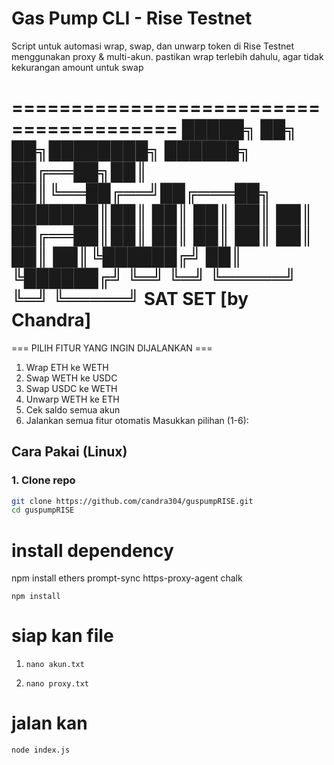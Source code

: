 # Gas Pump CLI - Rise Testnet

Script untuk automasi wrap, swap, dan unwarp token di Rise Testnet menggunakan proxy & multi-akun.
pastikan wrap terlebih dahulu, agar tidak kekurangan amount untuk swap

========================================
  █████╗ ██╗   ██╗████████╗ ██████╗
 ██╔══██╗██║   ██║╚══██╔══╝██╔═══██╗
 ███████║██║   ██║   ██║   ██║   ██║
 ██╔══██║██║   ██║   ██║   ██║   ██║
 ██║  ██║╚██████╔╝   ██║   ╚██████╔╝
 ╚═╝  ╚═╝ ╚═════╝    ╚═╝    ╚═════╝
SAT SET
                           [by Chandra]
========================================
=== PILIH FITUR YANG INGIN DIJALANKAN ===
1. Wrap ETH ke WETH
2. Swap WETH ke USDC 
3. Swap USDC ke WETH 
4. Unwarp WETH ke ETH
5. Cek saldo semua akun
6. Jalankan semua fitur otomatis
Masukkan pilihan (1-6):



## Cara Pakai (Linux)

### 1. Clone repo
```bash
git clone https://github.com/candra304/guspumpRISE.git
cd guspumpRISE


```
# install dependency
npm install ethers prompt-sync https-proxy-agent chalk
```
npm install
```
# siap kan file 
1. ```
   nano akun.txt
2. ```
   nano proxy.txt

   ```
# jalan kan 
```
node index.js
   
   










